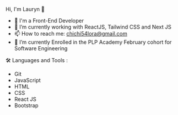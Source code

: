 Hi, I'm Lauryn 👋

- 👀 I'm a Front-End Developer
- 🔭 I’m currently working with ReactJS, Tailwind CSS and Next JS
- 📫 How to reach me: chichi54lora@gmail.com
- 🌱 I’m currently Enrolled in the PLP Academy February cohort for Software Engineering
 
🛠️ Languages and Tools :
- Git
- JavaScript
- HTML
- CSS
- React JS
- Bootstrap  


